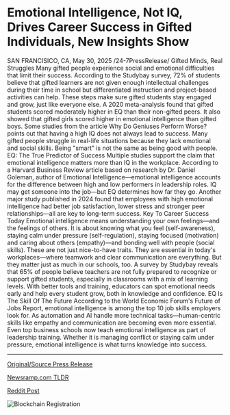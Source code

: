 # Emotional Intelligence, Not IQ, Drives Career Success in Gifted Individuals, New Insights Show

SAN FRANCISICO, CA, May 30, 2025 /24-7PressRelease/  Gifted Minds, Real Struggles  Many gifted people experience social and emotional difficulties that limit their success. According to the Studybay survey, 72% of students believe that gifted learners are not given enough intellectual challenges during their time in school but differentiated instruction and project-based activities can help. These steps make sure gifted students stay engaged and grow, just like everyone else.   A 2020 meta-analysis found that gifted students scored moderately higher in EQ than their non-gifted peers. It also showed that gifted girls scored higher in emotional intelligence than gifted boys.   Some studies from the article Why Do Geniuses Perform Worse? points out that having a high IQ does not always lead to success. Many gifted people struggle in real-life situations because they lack emotional and social skills. Being "smart" is not the same as being good with people.  EQ: The True Predictor of Success  Multiple studies support the claim that emotional intelligence matters more than IQ in the workplace. According to a Harvard Business Review article based on research by Dr. Daniel Goleman, author of Emotional Intelligence—emotional intelligence accounts for the difference between high and low performers in leadership roles. IQ may get someone into the job—but EQ determines how far they go.   Another major study published in 2024 found that employees with high emotional intelligence had better job satisfaction, lower stress and stronger peer relationships—all are key to long-term success.   Key To Career Success Today Emotional intelligence means understanding your own feelings—and the feelings of others. It is about knowing what you feel (self-awareness), staying calm under pressure (self-regulation), staying focused (motivation) and caring about others (empathy)—and bonding well with people (social skills).  These are not just nice-to-have traits. They are essential in today's workplaces—where teamwork and clear communication are everything. But they matter just as much in our schools, too.   A survey by Studybay reveals that 65% of people believe teachers are not fully prepared to recognize or support gifted students, especially in classrooms with a mix of learning levels.  With better tools and training, educators can spot emotional needs early and help every student grow, both in knowledge and confidence.   EQ Is The Skill Of The Future  According to the World Economic Forum's Future of Jobs Report, emotional intelligence is among the top 10 job skills employers look for. As automation and AI handle more technical tasks—human-centric skills like empathy and communication are becoming even more essential.  Even top business schools now teach emotional intelligence as part of leadership training. Whether it is managing conflict or staying calm under pressure, emotional intelligence is what turns knowledge into success. 

---

[Original/Source Press Release](https://www.24-7pressrelease.com/press-release/523283/emotional-intelligence-not-iq-drives-career-success-in-gifted-individuals-new-insights-show)
                    

[Newsramp.com TLDR](https://newsramp.com/curated-news/gifted-students-face-emotional-challenges-why-eq-matters-more-than-iq/89368089c770ba457ec3f66dec92adea) 

 



[Reddit Post](https://www.reddit.com/r/newsramp/comments/1kyy10o/gifted_students_face_emotional_challenges_why_eq/) 



![Blockchain Registration](https://cdn.newsramp.app/24-7PressRelease/qrcode/255/30/waitlhII.webp)